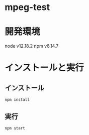 # mpeg-test



# 開発環境
node v12.18.2
npm v6.14.7


# インストールと実行

## インストール
```
npm install
```

## 実行
```
npm start
```
